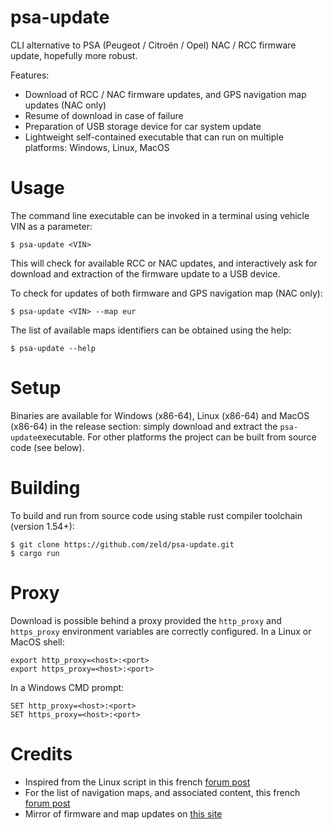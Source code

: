 # psa-update

CLI alternative to PSA (Peugeot / Citroën / Opel) NAC / RCC firmware update, hopefully more robust.

Features:
- Download of RCC / NAC firmware updates, and GPS navigation map updates (NAC only)
- Resume of download in case of failure
- Preparation of USB storage device for car system update
- Lightweight self-contained executable that can run on multiple platforms: Windows, Linux, MacOS

# Usage

The command line executable can be invoked in a terminal using vehicle VIN as a parameter:
```
$ psa-update <VIN>
```
This will check for available RCC or NAC updates, and interactively ask for download and extraction of the firmware update to a USB device.

To check for updates of both firmware and GPS navigation map (NAC only):
```
$ psa-update <VIN> --map eur
```

The list of available maps identifiers can be obtained using the help:
```
$ psa-update --help
```

# Setup

Binaries are available for Windows (x86-64), Linux (x86-64) and MacOS (x86-64) in the release section: simply download and extract the `psa-update`executable.
For other platforms the project can be built from source code (see below).

# Building

To build and run from source code using stable rust compiler toolchain (version 1.54+):
```
$ git clone https://github.com/zeld/psa-update.git
$ cargo run
```

# Proxy

Download is possible behind a proxy provided the `http_proxy` and `https_proxy` environment variables are correctly configured.
In a Linux or MacOS shell:
```
export http_proxy=<host>:<port>
export https_proxy=<host>:<port>
```
In a Windows CMD prompt:
```
SET http_proxy=<host>:<port>
SET https_proxy=<host>:<port>
```

# Credits

- Inspired from the Linux script in this french [forum post](https://www.forum-peugeot.com/Forum/threads/app-peugeot-update-logiciel-alternatif-multi-os-v1-5-26-08-2021.119707/)
- For the list of navigation maps, and associated content, this french [forum post](https://forum-auto.caradisiac.com/topic/129967-le-nac-du-3008-ii-et-de-tous-les-v%C3%A9hicules-psa-lisez-en-premier-la-page-n%C2%B012/)
- Mirror of firmware and map updates on [this site](https://sites.google.com/view/nac-rcc/)
